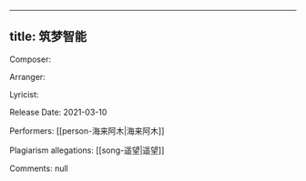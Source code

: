 
---
title: 筑梦智能
---
Composer: 

Arranger: 

Lyricist: 

Release Date: 2021-03-10

Performers: [[person-海来阿木|海来阿木]]

Plagiarism allegations:
[[song-遥望|遥望]]

Comments:
null
